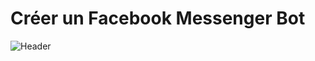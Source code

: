 # Créer un Facebook Messenger Bot

![Header](https://raw.githubusercontent.com/mlaidouni/FacebookBot/master/Facebook%20Messanger%20Bot.png)



